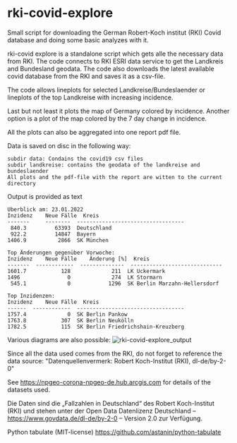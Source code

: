 # rki-covid-explore

Small script for downloading the German Robert-Koch institut (RKI) Covid database and doing some 
basic analyzes with it.

rki-covid explore is a standalone script which gets alle the necessary data from RKI. 
The code connects to RKI ESRI data service to get the Landkreis and Bundesland geodata.
The code also downloads the latest available covid database from the RKI and saves it as a csv-file.

The code allows lineplots for selected Landkreise/Bundeslaender
or lineplots of the top Landkreise with increasing incidence.

Last but not least it plots the map of Germany colored by incidence.
Another option is a plot of the map colored by the 7 day change in incidence.

All the plots can also be aggregated into one report pdf file.

Data is saved on disc in the following way:

    subdir data: Condains the covid19 csv files
    subdir landkreise: contains the geodata of the landkreise and bundeslaender
    All plots and the pdf-file with the report are witten to the current directory

Output is provided as text

    Überblick am: 23.01.2022
    Inzidenz    Neue Fälle  Kreis
    -------     --------  ----------------------------------
     840.3         63393  Deutschland
     922.2         14847  Bayern
    1406.9          2866  SK München

    Top Änderungen gegenüber Vorwoche:
    Inzidenz    Neue Fälle    Änderung [%]  Kreis
    -------  ------------  --------------  -----------------------------
    1601.7           128             211  LK Uckermark
    1496               0             274  LK Stormarn
     545.1             0            1296  SK Berlin Marzahn-Hellersdorf

    Top Inzidenzen:
    Inzidenz    Neue Fälle  Kreis
    ------  ------------  ----------------------------------
    1757.4             0  SK Berlin Pankow
    1763.8           307  SK Berlin Neukölln
    1782.5           115  SK Berlin Friedrichshain-Kreuzberg
    
Various diagrams are also possible:
![rki-covid-explore_output](https://user-images.githubusercontent.com/95683288/150784305-bf98b0d1-f9f6-4928-b5f6-066a4f22f3a3.jpeg)

Since all the data used comes from the RKI, do not forget to reference the data source:
"Datenquellenvermerk: Robert Koch-Institut (RKI), dl-de/by-2-0"

See https://npgeo-corona-npgeo-de.hub.arcgis.com for details of the datasets used.


Die Daten sind die „Fallzahlen in Deutschland“ des Robert Koch-Institut (RKI) und stehen unter der
Open Data Datenlizenz Deutschland – https://www.govdata.de/dl-de/by-2-0 – Version 2.0 zur Verfügung. 

Python tabulate (MIT-license) https://github.com/astanin/python-tabulate
